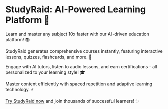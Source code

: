 # StudyRaid: AI-Powered Learning Platform 🚀

Learn and master any subject 10x faster with our AI-driven education platform! 📚 

StudyRaid generates comprehensive courses instantly, featuring interactive lessons, quizzes, flashcards, and more. 🎯

Engage with AI tutors, listen to audio lessons, and earn certifications - all personalized to your learning style! 🎓

Master content efficiently with spaced repetition and adaptive learning technology. ⚡

[Try StudyRaid now](https://app.studyraid.com/) and join thousands of successful learners! ✨

